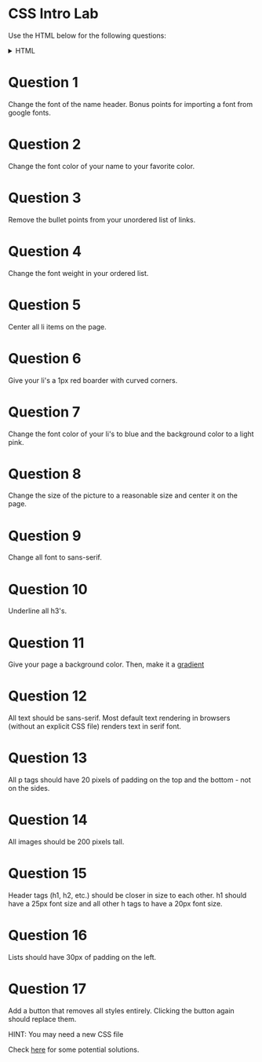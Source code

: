 # CSS Intro Lab

Use the HTML below for the following questions:

<details>
<summary>HTML</summary>

```html
<!DOCTYPE html>
<html lang="en" dir="ltr">
  <head>
    <meta charset="utf-8">
    <title>CSS Intro</title>
    <link href="https://fonts.googleapis.com/css?family=Bebas+Neue&display=swap" rel="stylesheet">
    <link rel="stylesheet" href="./master.css">
  </head>
  <body>

    <h1>Your Name Here</h1>
    <div>
      <p>This is a bunch of information about myself. I'm from here and there and discovered my
      love of programming when this happend. When I'm not working I'm busy doing this and that.
    </p>
    </div>

    <img src="https://www.breakthrough-pt.com/wp-content/uploads/2014/11/female-default-profile-photo.png" alt="" >

    <div >
      <h3>Here are some of my Skills!</h3>
      <ul>
        <h3>Languages</h3>
        <li>JavaScript</li>
        <li>SQL</li>
        <li>HTML5</li>
        <li>CSS3</li>

      </ul>

      <ol>
        <h3>Librarys</h3>
        <li>React</li>
        <li>PostgreSQL</li>
        <li>Node</li>
        <li>Bootstrap</li>

      </ol>
    </div>

    <div>
      <h3>Hardest Bug So Far</h3>
      <p>My hardest bug I ever came across was this infinite loop I couldn't escape. </p>
      <p>I came up with a totally sick solution though by doing ... </p>
    </div>

    <h2>Contact Me</h2>
    <div>
     Email me at: <a href="mailto:hello@pursuit.org" target="_top">hello@pursuit.org</a>
    </div>

    <ul>
      <li> <a href="github.com">github link</a> </li>
      <li> <a href="linkedin.com">LinkedIn link</a> </li>
      <li> <a href="angellist.com">Angel list link</a> </li>
    </ul>

    <form action="index.html" method="post">
      <input type="text" name="" value="">
      <input type="submit" name="sumbit" value="submit">
    </form>
  </body>
</html>
```
</details>

# Question 1

Change the font of the name header. Bonus points for importing a font from google fonts.

# Question 2

Change the font color of your name to your favorite color.

# Question 3

Remove the bullet points from your unordered list of links.

# Question 4

Change the font weight in your ordered list.

# Question 5

Center all li items on the page.

# Question 6

Give your li's a 1px red boarder with curved corners.

# Question 7

Change the font color of your li's to blue and the background color to a light pink.

# Question 8

Change the size of the picture to a reasonable size and center it on the page.

# Question 9

Change all font to sans-serif.

# Question 10

Underline all h3's.

# Question 11

Give your page a background color. Then, make it a [gradient](https://cssgradient.io/)


# Question 12

All text should be sans-serif. Most default text rendering in browsers (without an explicit CSS file) renders text in serif font.

# Question 13

All p tags should have 20 pixels of padding on the top and the bottom - not on the sides.

# Question 14

All images should be 200 pixels tall.

# Question 15

Header tags (h1, h2, etc.) should be closer in size to each other.  h1 should have a 25px font size and all other h tags to have a 20px font size.

# Question 16

Lists should have 30px of padding on the left.

# Question 17

Add a button that removes all styles entirely.  Clicking the button again should replace them.

HINT: You may need a new CSS file

Check [here](https://stackoverflow.com/questions/19844545/replacing-css-file-on-the-fly-and-apply-the-new-style-to-the-page) for some potential solutions.
